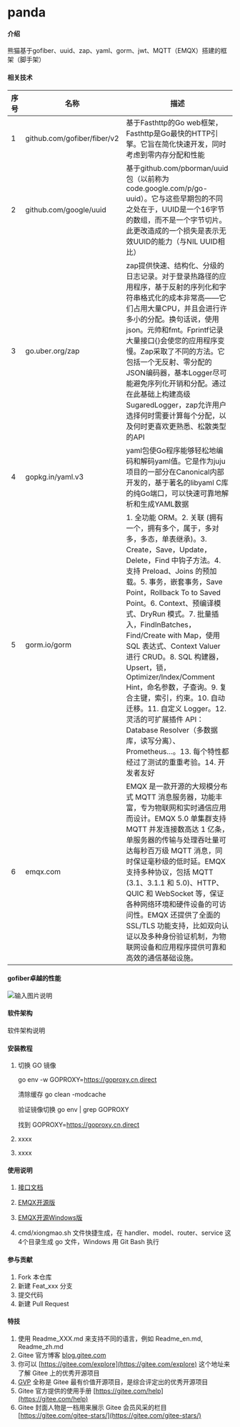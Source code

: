 # panda

#### 介绍
熊猫基于gofiber、uuid、zap、yaml、gorm、jwt、MQTT（EMQX）搭建的框架（脚手架）

#### 相关技术
| 序号 | 名称                          | 描述 |
|----|-----------------------------|----|
| 1  |github.com/gofiber/fiber/v2|基于Fasthttp的Go web框架，Fasthttp是Go最快的HTTP引擎。它旨在简化快速开发，同时考虑到零内存分配和性能|
| 2  |github.com/google/uuid|基于github.com/pborman/uuid包（以前称为code.google.com/p/go-uuid）。它与这些早期包的不同之处在于，UUID是一个16字节的数组，而不是一个字节切片。此更改造成的一个损失是表示无效UUID的能力（与NIL UUID相比）|
| 3  |go.uber.org/zap|zap提供快速、结构化、分级的日志记录。对于登录热路径的应用程序，基于反射的序列化和字符串格式化的成本非常高——它们占用大量CPU，并且会进行许多小的分配。换句话说，使用json。元帅和fmt。Fprintf记录大量接口{}会使您的应用程序变慢。Zap采取了不同的方法。它包括一个无反射、零分配的JSON编码器，基本Logger尽可能避免序列化开销和分配。通过在此基础上构建高级SugaredLogger，zap允许用户选择何时需要计算每个分配，以及何时更喜欢更熟悉、松散类型的API|
| 4  |gopkg.in/yaml.v3|yaml包使Go程序能够轻松地编码和解码yaml值。它是作为juju项目的一部分在Canonical内部开发的，基于著名的libyaml C库的纯Go端口，可以快速可靠地解析和生成YAML数据|
| 5  |gorm.io/gorm|1. 全功能 ORM。2. 关联 (拥有一个，拥有多个，属于，多对多，多态，单表继承)。3. Create，Save，Update，Delete，Find 中钩子方法。4. 支持 Preload、Joins 的预加载。5. 事务，嵌套事务，Save Point，Rollback To to Saved Point。6. Context、预编译模式、DryRun 模式。7. 批量插入，FindInBatches，Find/Create with Map，使用 SQL 表达式、Context Valuer 进行 CRUD。8. SQL 构建器，Upsert，锁，Optimizer/Index/Comment Hint，命名参数，子查询。9. 复合主键，索引，约束。10. 自动迁移。11. 自定义 Logger。12. 灵活的可扩展插件 API：Database Resolver（多数据库，读写分离）、Prometheus…。13. 每个特性都经过了测试的重重考验。14. 开发者友好|
| 6  |emqx.com|EMQX 是一款开源的大规模分布式 MQTT 消息服务器，功能丰富，专为物联网和实时通信应用而设计。EMQX 5.0 单集群支持 MQTT 并发连接数高达 1 亿条，单服务器的传输与处理吞吐量可达每秒百万级 MQTT 消息，同时保证毫秒级的低时延。EMQX 支持多种协议，包括 MQTT (3.1、3.1.1 和 5.0)、HTTP、QUIC 和 WebSocket 等，保证各种网络环境和硬件设备的可访问性。EMQX 还提供了全面的 SSL/TLS 功能支持，比如双向认证以及多种身份验证机制，为物联网设备和应用程序提供可靠和高效的通信基础设施。|

#### gofiber卓越的性能
![输入图片说明](https://gofiber.io/assets/images/benchmark-pipeline.png)

#### 软件架构
软件架构说明


#### 安装教程

1.  切换 GO 镜像

    go env -w GOPROXY=https://goproxy.cn,direct

    清除缓存 go clean -modcache

    验证镜像切换 go env | grep GOPROXY

    找到 GOPROXY=https://goproxy.cn,direct

2.  xxxx
3.  xxxx

#### 使用说明
1.  [接口文档](https://doc.apipost.net/docs/2ef94399bc66000)

2.  [EMQX开源版](https://www.emqx.com/zh/downloads-and-install/broker)

3.  [EMQX开源Windows版](https://www.emqx.com/zh/downloads/broker/v5.3.2)

4.  cmd/xiongmao.sh 文件快捷生成，在 handler、model、router、service 这4个目录生成 go 文件，Windows 用 Git Bash 执行

#### 参与贡献

1.  Fork 本仓库
2.  新建 Feat_xxx 分支
3.  提交代码
4.  新建 Pull Request


#### 特技

1.  使用 Readme\_XXX.md 来支持不同的语言，例如 Readme\_en.md, Readme\_zh.md
2.  Gitee 官方博客 [blog.gitee.com](https://blog.gitee.com)
3.  你可以 [https://gitee.com/explore](https://gitee.com/explore) 这个地址来了解 Gitee 上的优秀开源项目
4.  [GVP](https://gitee.com/gvp) 全称是 Gitee 最有价值开源项目，是综合评定出的优秀开源项目
5.  Gitee 官方提供的使用手册 [https://gitee.com/help](https://gitee.com/help)
6.  Gitee 封面人物是一档用来展示 Gitee 会员风采的栏目 [https://gitee.com/gitee-stars/](https://gitee.com/gitee-stars/)
